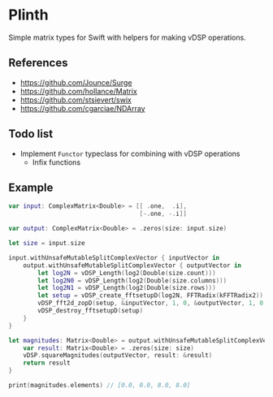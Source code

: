 # Plinth

Simple matrix types for Swift with helpers for making vDSP operations.

## References

- https://github.com/Jounce/Surge
- https://github.com/hollance/Matrix
- https://github.com/stsievert/swix
- https://github.com/cgarciae/NDArray

## Todo list

- Implement `Functor` typeclass for combining with vDSP operations
    - Infix functions

## Example

```swift
var input: ComplexMatrix<Double> = [[ .one,  .i],
                                    [-.one, -.i]]

var output: ComplexMatrix<Double> = .zeros(size: input.size)

let size = input.size

input.withUnsafeMutableSplitComplexVector { inputVector in
    output.withUnsafeMutableSplitComplexVector { outputVector in
        let log2N = vDSP_Length(log2(Double(size.count)))
        let log2N0 = vDSP_Length(log2(Double(size.columns)))
        let log2N1 = vDSP_Length(log2(Double(size.rows)))
        let setup = vDSP_create_fftsetupD(log2N, FFTRadix(kFFTRadix2))!
        vDSP_fft2d_zopD(setup, &inputVector, 1, 0, &outputVector, 1, 0, log2N0, log2N1, .forward)
        vDSP_destroy_fftsetupD(setup)
    }
}

let magnitudes: Matrix<Double> = output.withUnsafeMutableSplitComplexVector { outputVector in
    var result: Matrix<Double> = .zeros(size: size)
    vDSP.squareMagnitudes(outputVector, result: &result)
    return result
}

print(magnitudes.elements) // [0.0, 0.0, 8.0, 8.0]
```

